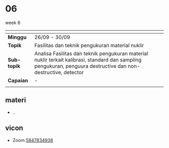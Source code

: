 # 06
week 6

<span> | <span>
:- | :-
**Minggu** | 26/09 - 30/09
**Topik** | Fasilitas dan teknik pengukuran material nuklir
**Sub-topik** | Analisa Fasilitas dan teknik pengukuran material nuklir terkait kalibrasi, standard dan sampling pengukuran, penguura destructive dan non-destructive, detector
**Capaian** | -
||


## materi
+ ..


## vicon
+ Zoom [5847834938](https://itb-ac-id.zoom.us/j/5847834938?pwd=Z2twMXJsc05UbWdtSWNHTys3TmhBQT09)